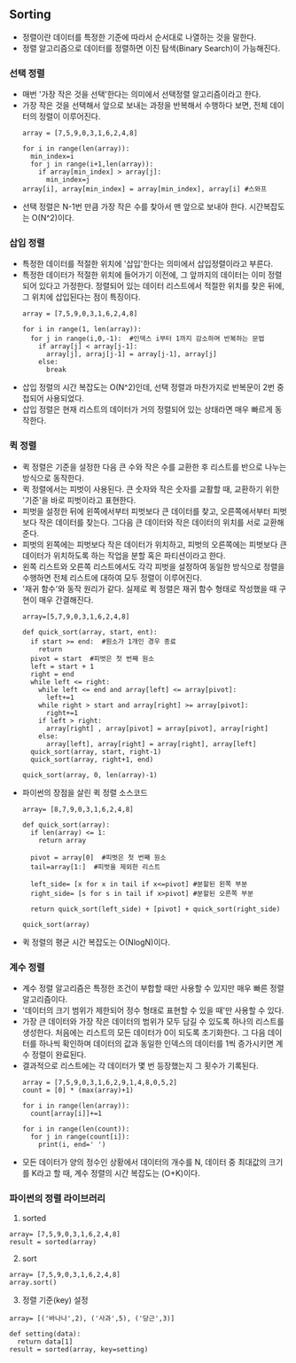 ## Sorting

- 정렬이란 데이터를 특정한 기준에 따라서 순서대로 나열하는 것을 말한다.
- 정렬 알고리즘으로 데이터를 정렬하면 이진 탐색(Binary Search)이 가능해진다.

### 선택 정렬
- 매번 '가장 작은 것을 선택'한다는 의미에서 선택정렬 알고리즘이라고 한다.
- 가장 작은 것을 선택해서 앞으로 보내는 과정을 반복해서 수행하다 보면, 전체 데이터의 정렬이 이루어진다.
  ```
  array = [7,5,9,0,3,1,6,2,4,8]
  
  for i in range(len(array)):
    min_index=i
    for j in range(i+1,len(array)):
      if array[min_index] > array[j]:
        min_index=j
  array[i], array[min_index] = array[min_index], array[i] #스와프
- 선택 정렬은 N-1번 만큼 가장 작은 수를 찾아서 맨 앞으로 보내야 한다. 시간복잡도는 O(N^2)이다.

### 삽입 정렬
- 특정한 데이터를 적절한 위치에 '삽입'한다는 의미에서 삽입정렬이라고 부른다.
- 특정한 데이터가 적절한 위치에 들어가기 이전에, 그 앞까지의 데이터는 이미 정렬되어 있다고 가정한다. 정렬되어 있는 데이터 리스트에서 적절한 위치를 찾은 뒤에, 그 위치에 삽입된다는 점이 특징이다.
  ```
  array = [7,5,9,0,3,1,6,2,4,8]
  
  for i in range(1, len(array)):
    for j in range(i,0,-1):  #인덱스 i부터 1까지 감소하며 반복하는 문법
      if array[j] < array[j-1]:
        array[j], arraj[j-1] = array[j-1], array[j]
      else:
        break

- 삽입 정렬의 시간 복잡도는 O(N^2)인데, 선택 정렬과 마찬가지로 반복문이 2번 중첩되어 사용되었다.
- 삽입 정렬은 현재 리스트의 데이터가 거의 정렬되어 있는 상태라면 매우 빠르게 동작한다.

### 퀵 정렬
- 퀵 정렬은 기준을 설정한 다음 큰 수와 작은 수를 교환한 후 리스트를 반으로 나누는 방식으로 동작한다.
- 퀵 정렬에서는 피벗이 사용된다. 큰 숫자와 작은 숫자를 교활할 때, 교환하기 위한 '기준'을 바로 피벗이라고 표현한다.
- 피벗을 설정한 뒤에 왼쪽에서부터 피벗보다 큰 데이터를 찾고, 오른쪽에서부터 피벗보다 작은 데이터를 찾는다. 그다음 큰 데이터와 작은 데이터의 위치를 서로 교환해준다.
- 피벗의 왼쪽에는 피벗보다 작은 데이터가 위치하고, 피벗의 오른쪽에는 피벗보다 큰 데이터가 위치하도록 하는 작업을 분할 혹은 파티션이라고 한다.
- 왼쪽 리스트와 오른쪽 리스트에서도 각각 피벗을 설정하여 동일한 방식으로 정렬을 수행하면 전체 리스트에 대하여 모두 정렬이 이루어진다.
- '재귀 함수'와 동작 원리가 같다. 실제로 퀵 정렬은 재귀 함수 형태로 작성했을 때 구현이 매우 간결해진다.
  ```
  array=[5,7,9,0,3,1,6,2,4,8]
  
  def quick_sort(array, start, ent):
    if start >= end:  #원소가 1개인 경우 종료
      return
    pivot = start  #피벗은 첫 번째 원소
    left = start + 1
    right = end
    while left <= right:
      while left <= end and array[left] <= array[pivot]:
        left+=1
      while right > start and array[right] >= array[pivot]:
        right+=1
      if left > right:
        array[right] , array[pivot] = array[pivot], array[right]
      else:
        array[left], array[right] = array[right], array[left] 
    quick_sort(array, start, right-1)
    quick_sort(array, right+1, end)
  
  quick_sort(array, 0, len(array)-1)
  
- 파이썬의 장점을 살린 퀵 정렬 소스코드
  ```
  array= [8,7,9,0,3,1,6,2,4,8]
  
  def quick_sort(array):
    if len(array) <= 1:
      return array
    
    pivot = array[0]  #피벗은 첫 번째 원소
    tail=array[1:]  #피벗을 제외한 리스트
  
    left_side= [x for x in tail if x<=pivot] #분할된 왼쪽 부분
    right_side= [s for s in tail if x>pivot] #분할된 오른쪽 부분
  
    return quick_sort(left_side) + [pivot] + quick_sort(right_side)
  
  quick_sort(array)

- 퀵 정렬의 평균 시간 복잡도는 O(NlogN)이다. 

### 계수 정렬
- 계수 정렬 알고리즘은 특정한 조건이 부합할 때만 사용할 수 있지만 매우 빠른 정렬 알고리즘이다.
- '데이터의 크기 범위가 제한되어 정수 형태로 표현할 수 있을 때'만 사용할 수 있다.
- 가장 큰 데이터와 가장 작은 데이터의 범위가 모두 담길 수 있도록 하나의 리스트를 생성한다. 처음에는 리스트의 모든 데이터가 0이 되도록 초기화한다. 그 다음 데이터를 하나씩 확인하며 데이터의 값과 동일한 인덱스의 데이터를 1씩 증가시키면 계수 정렬이 완료된다.
- 결과적으로 리스트에는 각 데이터가 몇 번 등장했는지 그 횟수가 기록된다.
  ```
  array = [7,5,9,0,3,1,6,2,9,1,4,8,0,5,2]
  count = [0] * (max(array)+1)
  
  for i in range(len(array)):
    count[array[i]]+=1
  
  for i in range(len(count)):
    for j in range(count[i]):
      print(i, end=' ')

- 모든 데이터가 양의 정수인 상황에서 데이터의 개수를 N, 데이터 중 최대값의 크기를 K라고 할 때, 계수 정렬의 시간 복잡도는 (O+K)이다.

### 파이썬의 정렬 라이브러리
1. sorted
  ```
  array= [7,5,9,0,3,1,6,2,4,8]
  result = sorted(array)
  ```
2. sort
  ```
  array= [7,5,9,0,3,1,6,2,4,8]
  array.sort()
  ```
3. 정렬 기준(key) 설정
  ```
  array= [('바나나',2), ('사과',5), ('당근',3)]
  
  def setting(data):
    return data[1]
  result = sorted(array, key=setting)
  ```
